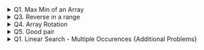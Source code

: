 <details>
<summary>Q1. Max Min of an Array</summary>

### Problem Description
-----------------------
Given an array A of size N. You need to find the sum of Maximum and Minimum element in the given array.


### Problem Constraints
-----------------------
1 <= N <= 10^5 \
-10^9 <= A[i] <= 10^9

### Input Format
-----------------------
First argument A is an integer array.

### Output Format
-----------------------
Return the sum of maximum and minimum element of the array

### Example Input
-----------------------
#### Input 1:
A = [-2, 1, -4, 5, 3]

#### Input 2:
A = [1, 3, 4, 1]

### Example Output
-----------------------
#### Output 1: 
1
#### Output 2:
5

### Example Explanation
-----------------------
#### Explanation 1:
Maximum Element is 5 and Minimum element is -4. (5 + (-4)) = 1. 

#### Explanation 2:
Factors of 10 are 1, 2, 5 and 10.

### Solution Aproach
We can loop through the array and find the maximum and minimum
element of the array. 
Finally, we return the sum of the above two elements

Time Complexity : O(N)

Space Complexity : O(1)
### Answer

```
function MaxMinArray() {
    // let A = [1, 3, 4, 1];

    let A = [-2, 1, -4, 5, 3]

    let result = getMaxMinArray(A);
    console.log(`Sum of max & min is : ${result}`);
}

function getMaxMinArray(A) {
    let max = Number.NEGATIVE_INFINITY;
    let min = Number.POSITIVE_INFINITY;

    for (let i = 0; i < A.length; i++) {
        if (A[i] > max) {
            max = A[i];
        }
        if (A[i] < min) {
            min = A[i];
        }
    }
    return max + min;
}
```
</details>

<details>
<summary> Q3. Reverse in a range</summary>

### Problem Description
-----------------------
Given an array A of N integers and also given two integers B and C. Reverse the elements of the array A within the given inclusive range [B, C].


### Problem Constraints
-----------------------
1 <= N <= 10^5 \
1 <= A[i] <= 10^9 \
0 <= B <= C <= N - 1

### Input Format
-----------------------
The first argument A is an array of integer. \
The second and third arguments are integers B and C

### Output Format
-----------------------
Return the array A after reversing in the given range.

### Example Input
-----------------------
#### Input 1:
```
A = [1, 2, 3, 4]
B = 2
C = 3
```

#### Input 2:
```
A = [2, 5, 6]
B = 0
C = 2
```

### Example Output
-----------------------
#### Output 1: 
```
[1, 2, 4, 3]
```
#### Output 2:
```
[6, 5, 2]
```

### Example Explanation
-----------------------
#### Explanation 1:
We reverse the subarray [3, 4]. 

#### Explanation 2:
We reverse the entire array [2, 5, 6].

### Hint 1
We need to reverse the subarray [A[B], A[B+1], A[B+2] .... , A[C]].
After reversing, the subarray should look like this - 
[A[C], .... A[B+2], A[B+1], A[B]]
Try to solve this in  linear time complexity.

### Hint 2
We can initialise two variable i and j with B and C.
We will iterate till i < j, swapping A[i] and A[j]
in every step and then incrementing i and decrementing j.

Time Complexity : O(N)
Space Complexity : O(1)

### Answer

```
function ReverseArrayInRange() {
    // Input 1
    // let A = [1, 2, 3, 4]
    // let B = 2
    // let C = 3

    //Input 2
    let A = [2, 5, 6]
    let B = 0
    let C = 2

    let result = getReverseArrayInRange(A, B, C);
    console.log(`Reversed array in the given idex : ${A}`);
}

function getReverseArrayInRange(A, B, C) {
    let left = B, right = C;
    while (left < right) {
        let temp = A[left];
        A[left] = A[right];
        A[right] = temp;
        left++;
        right--;
    }
}
```
</details>
<details>
<summary> Q4. Array Rotation</summary>

### Problem Description
-----------------------
Given an integer array A of size N and an integer B, you have to return the same array after rotating it B times towards the right.

### Problem Constraints
-----------------------
1 <= N <= 10^5 \
1 <= A[i] <=10^9 \
1 <= B <= 10^9

### Input Format
-----------------------
The first argument given is the integer array A.\
The second argument given is the integer B.

### Output Format
-----------------------
Return the array A after rotating it B times to the right

### Example Input
-----------------------
#### Input 1:
```
A = [1, 2, 3, 4]
B = 2
```

#### Input 2:
```
A = [2, 5, 6]
B = 1
```

### Example Output
-----------------------
#### Output 1: 
```
[3, 4, 1, 2]
```
#### Output 2:
```
[6, 2, 5]
```

### Example Explanation
-----------------------
#### Explanation 1:
Rotate towards the right 2 times - [1, 2, 3, 4] => [4, 1, 2, 3] => [3, 4, 1, 2]

#### Explanation 2:
Rotate towards the right 1 time - [2, 5, 6] => [6, 2, 5]

### Hint 1
Let's say the given array is - [1, 2, 3, 4, 5, 6, 7] and we have to rotate it by 3. 
So, after rotation, it should look like this - [5, 6, 7, 1, 2, 3, 4].
Try to observe what is happening over here? 
Last 3 elements are being shifted in the front and remaining first elements are shifted towards the last. 
Is it something similar to reversing an array? 

[1, 2, 3, 4, 5, 6, 7] After reversing it => [7, 6, 5, 4, 3, 2, 1]
Now, think on the order of first 3 elements and order of remaining elements. 

### Solution Approach
Let n be the length of the array.
Rotating an array by n and 2 * n times gives the same results, i.e., rotating i or i % n times is the same.
So, we update B to B % n.

When we rotate the array B times, B elements from the back end of the array come to the front 
and the rest of the elements from the front shift backward.

In this approach, we firstly reverse all the elements of the array. 
Then, reversing the first B elements followed by reversing the rest N - B elements gives us the required result.

Time Complexity : O(N)
Space Complexity : O(1)

### Answer

```
function ArrayRotation() {
    // Input 1
    // let A = [1, 2, 3, 4]
    // let B = 2

    //Input 2
    let A = [7, 4, 2, 10, 5]
    let B = 5

    let result = getArrayRotation(A, B);
    console.log(`Rotated array after ${B} times : ${result}`);
}

function getArrayRotation(A, B) {

    B = B % A.length;

    let reverseA = getArrayReverse(A, 0, A.length - 1);
    let rev1 = getArrayReverse(reverseA, 0, B - 1);
    let rev2 = getArrayReverse(rev1, B, A.length - 1);
    return rev2;
}

function getArrayReverse(A, B, C) {
    let left = B, right = C;
    while (left < right) {
        let temp = A[left];
        A[left] = A[right];
        A[right] = temp;
        left++;
        right--;
    }
    return A;
}
```
</details>
<details>
<summary> Q5. Good pair</summary>

### Problem Description
-----------------------
Given an integer array A of size N and an integer B, you have to return the same array after rotating it B times towards the right.

### Problem Constraints
-----------------------
1 <= N <= 10^5 \
1 <= A[i] <=10^9 \
1 <= B <= 10^9

### Input Format
-----------------------
First argument is an integer array A.\
Second argument is an integer B.

### Output Format
-----------------------
Return 1 if good pair exist otherwise return 0.

### Example Input
-----------------------
#### Input 1:
```
A = [1, 2, 3, 4]
B = 7
```

#### Input 2:
```
A = [1,2,4]
B = 4
```

#### Input 3:
```
A = [1,2,2]
B = 4
```

### Example Output
-----------------------
#### Output 1: 
```
1
```
#### Output 2:
```
0
```
#### Output 3:
```
1
```

### Example Explanation
-----------------------
#### Explanation 1:
 (i,j) = (3,4)

#### Explanation 2:
No pair has sum equal to 4.

#### Explanation 2:
(i,j) = (2,3)


### Hint 1
Let's say the given array is - [1, 2, 3, 4, 5, 6, 7] and we have to rotate it by 3. 
So, after rotation, it should look like this - [5, 6, 7, 1, 2, 3, 4].
Try to observe what is happening over here? 
Last 3 elements are being shifted in the front and remaining first elements are shifted towards the last. 
Is it something similar to reversing an array? 

[1, 2, 3, 4, 5, 6, 7] After reversing it => [7, 6, 5, 4, 3, 2, 1]
Now, think on the order of first 3 elements and order of remaining elements. 

### Solution Approach
Let n be the length of the array.
Rotating an array by n and 2 * n times gives the same results, i.e., rotating i or i % n times is the same.
So, we update B to B % n.

When we rotate the array B times, B elements from the back end of the array come to the front 
and the rest of the elements from the front shift backward.

In this approach, we firstly reverse all the elements of the array. 
Then, reversing the first B elements followed by reversing the rest N - B elements gives us the required result.

Time Complexity : O(N)
Space Complexity : O(1)

### Answer

```
function GoodPair() {
    // Input 1
    // let A = [1, 2, 3, 4]
    // let B = 7

    //Input 2
    // let A = [1, 2, 4]
    // let B = 4

    //Input 3
    let A = [1, 2, 2]
    let B = 4

    let result = getGoodPair(A, B);
    if (result) {
        console.log(`Array has ${B} in it!!!`);
    } else {
        console.log(`Array has NO ${B} in it!!!`);
    }
}

function getGoodPair(A, B) {
    for (let i = 0; i < A.length; i++) {
        for (let j = i; j < A.length; j++) {
            if (A[i] + A[j] === B && i != j) {
                return true;
            }
        }
    }
    return false;
}


```
</details> 
<details>
<summary>Q1. Linear Search - Multiple Occurences
{Additional Problems}</summary>

### Problem Description
-----------------------
Given an array A and an integer B, find the number of occurrences of B in A.

### Problem Constraints
-----------------------
1 <= B, Ai <= 10^9 \
1 <= length(A) <= 10^5

### Input Format
-----------------------
Given an integer array A and an integer B. \


### Output Format
-----------------------
Return an integer, number of occurrences of B in A.

### Example Input
-----------------------
#### Input 1:
```
 A = [1, 2, 2], B = 2 
 ```

#### Input 2:
```
 A = [1, 2, 1], B = 3 
```

### Example Output
-----------------------
#### Output 1: 
```
2
```
#### Output 2:
```
0
```

### Example Explanation
-----------------------
#### Explanation 1:
Element at index 2, 3 is equal to 2 hence count is 2.

#### Explanation 2:
There is no element equal to 3 in the array.



### Hint 1
We can iterate through the array and check if the current element is equal to the required value, if it is then we can just increase the count.

### Solution Approach
* Initialize a variable ans with 0
* Iterate for i=0 to N-1
* Check if A[i] = B then increment ans by 1 every time

### Answer

```
function linearSearch() {
    // let A = [1, 2, 1];
    // let B = 3;

    let A = [1, 2, 3, 5, 6, 7, 8, 5, 4, 5];
    let B = 5;


    let result = getLinearSearch(A, B);
    console.log(`No of occurences of ${B} is, ${result}`);

}

function getLinearSearch(A, B) {
    let count = 0;
    for (let i = 0; i <= A.length - 1; i++) {
        if (A[i] == B) {
            count += 1;
        }
    }
    return count;
}
```
</details>